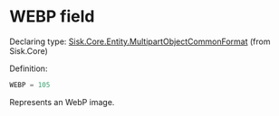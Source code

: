 <!--

Copyrights 2023 Sisk Framework - CypherPotato
Published under MIT license

!!! DO NOT EDIT THIS FILE !!!
This file was generated by a tool in the Sisk package. To edit the information in this documentation,
edit the XML documentation present in the Sisk source code.

-->


# WEBP field

Declaring type: [Sisk.Core.Entity.MultipartObjectCommonFormat](/read?q=/contents/spec/Sisk.Core.Entity.MultipartObjectCommonFormat.md) (from Sisk.Core)


Definition:

```cs
WEBP = 105
```

Represents an WebP image.

